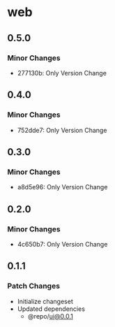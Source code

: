 # web

## 0.5.0

### Minor Changes

- 277130b: Only Version Change

## 0.4.0

### Minor Changes

- 752dde7: Only Version Change

## 0.3.0

### Minor Changes

- a8d5e96: Only Version Change

## 0.2.0

### Minor Changes

- 4c650b7: Only Version Change

## 0.1.1

### Patch Changes

- Initialize changeset
- Updated dependencies
  - @repo/ui@0.0.1
